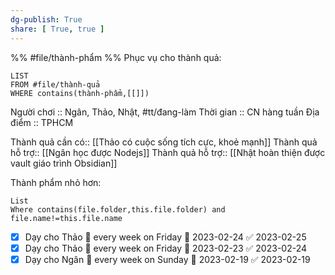 ```yaml
---
dg-publish: True
share: [ True, true ]
---
```

%%
#file/thành-phẩm
%%
Phục vụ cho thành quả:
```dataview
LIST
FROM #file/thành-quả 
WHERE contains(thành-phẩm,[[]])
```
Người chơi :: Ngân, Thảo, Nhật, #tt/đang-làm
Thời gian :: CN hàng tuần
Địa điểm :: TPHCM

Thành quả cần có:: [[Thảo có cuộc sống tích cực, khoẻ mạnh]]
Thành quả hỗ trợ:: [[Ngân học được Nodejs]]
Thành quả hỗ trợ:: [[Nhật hoàn thiện được vault giáo trình Obsidian]]

Thành phẩm nhỏ hơn:
```dataview
List
Where contains(file.folder,this.file.folder) and file.name!=this.file.name
```

- [x] Dạy cho Thảo 🔁 every week on Friday 🛫 2023-02-24 ✅ 2023-02-25
- [x] Dạy cho Thảo 🔁 every week on Friday 🛫 2023-02-23 ✅ 2023-02-24
- [x] Dạy cho Ngân 🔁 every week on Sunday 🛫 2023-02-19 ✅ 2023-02-19